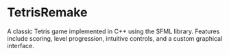 # TetrisRemake
A classic Tetris game implemented in C++ using the SFML library. Features include scoring, level progression, intuitive controls, and a custom graphical interface.
